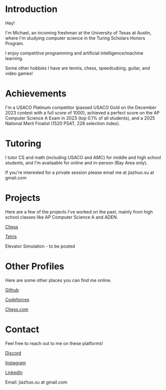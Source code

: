 # Introduction
Hey!

I'm Michael, an incoming freshman at the University of Texas at Austin, where I'm studying computer science in the Turing Scholars Honors Program.

I enjoy competitive programming and artificial intelligence/machine learning.

Some other hobbies I have are tennis, chess, speedcubing, guitar, and video games!

# Achievements

I'm a USACO Platinum competitor (passed USACO Gold on the December 2023 contest with a full score of 1000), achieved a perfect score on the AP Computer Science A Exam in 2023 (top 0.1% of all students), and a 2025 National Merit Finalist (1520 PSAT, 228 selection index).

# Tutoring
I tutor CS and math (including USACO and AMC) for middle and high school students, and I'm availaable for online and in-person (Bay Area only). 

If you're interested for a private session please email me at jiazhuo.xu at gmail.com

# Projects
Here are a few of the projects I've worked on the past, mainly from high school classes like AP Computer Science A and ADEN.

[Chess](https://github.com/michyjz/chess)

[Tetris](https://github.com/michyjz/tetris)

Elevator Simulation - to be posted

# Other Profiles
Here are some other places you can find me online.

[Github](https://github.com/michyjz) 

[Codeforces](https://codeforces.com/profile/MichyJZ)

[Chess.com](https://www.chess.com/member/michyjz)

# Contact
Feel free to reach out to me on these platforms!

[Discord](https://discordapp.com/users/545056316905750539)

[Instagram](https://www.instagram.com/michael.jxu/)

[LinkedIn](https://www.linkedin.com/in/michael-j-xu/)

Email: jiazhuo.xu at gmail.com
